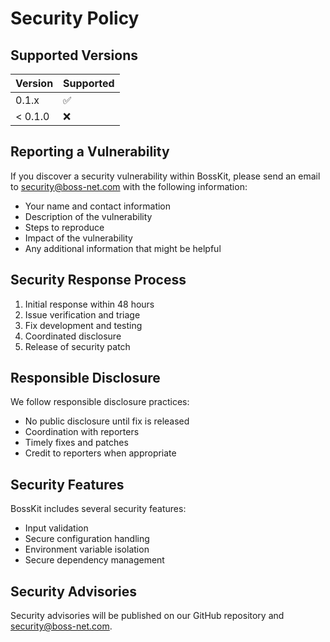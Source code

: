 # Security Policy

## Supported Versions

| Version | Supported          |
| ------- | ------------------ |
| 0.1.x   | :white_check_mark: |
| < 0.1.0 | :x:                |

## Reporting a Vulnerability

If you discover a security vulnerability within BossKit, please send an email to security@boss-net.com with the following information:

- Your name and contact information
- Description of the vulnerability
- Steps to reproduce
- Impact of the vulnerability
- Any additional information that might be helpful

## Security Response Process

1. Initial response within 48 hours
2. Issue verification and triage
3. Fix development and testing
4. Coordinated disclosure
5. Release of security patch

## Responsible Disclosure

We follow responsible disclosure practices:
- No public disclosure until fix is released
- Coordination with reporters
- Timely fixes and patches
- Credit to reporters when appropriate

## Security Features

BossKit includes several security features:
- Input validation
- Secure configuration handling
- Environment variable isolation
- Secure dependency management

## Security Advisories

Security advisories will be published on our GitHub repository and security@boss-net.com.

